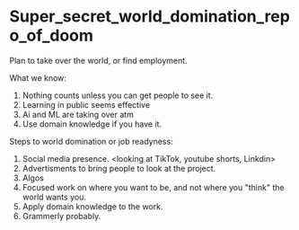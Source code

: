 # Super_secret_world_domination_repo_of_doom
Plan to take over the world, or find employment.

What we know:
1. Nothing counts unless you can get people to see it.
2. Learning in public seems effective
3. Ai and ML are taking over atm
4. Use domain knowledge if you have it.

Steps to world domination or job readyness:
  1. Social media presence. <looking at TikTok, youtube shorts, Linkdin>
  2. Advertisments to bring people to look at the project. <or to get over camera shyness>
  3. Algos <just a review>
  4. Focused work on where you want to be, and not where you "think" the world wants you.
  5. Apply domain knowledge to the work.
  6. Grammerly probably.
